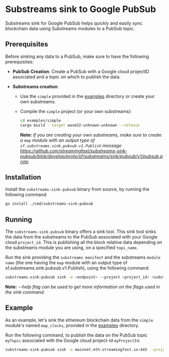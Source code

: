 # Substreams sink to Google PubSub

Substreams sink for Google PubSub helps quickly and easily sync blockchain data using Substreams modules to a PubSub topic.

## Prerequisites

Before sinking any data to a PubSub, make sure to have the following prerequisites:

- **PubSub Creation**:
  Create a PubSub with a Google cloud projectID associated and a topic on which to publish the data.

- **Substreams creation**:
  - Use the `simple` provided in the [examples](./examples) directory or create your own substreams.
  - Compile the `simple` project (or your own substreams):

      ```bash
      cd examples/simple
      cargo build --target wasm32-unknown-unknown --release
      ```
    **Note:** *If you are creating your own substreams, make sure to create a `map` module with an output type of `sf.substreams.sink.pubsub.v1.Publish` message https://github.com/streamingfast/substreams-sink-pubsub/blob/develop/proto/sf/substreams/sink/pubsub/v1/pubsub.proto*

## Installation

Install the `substreams-sink-pubsub` binary from source, by running the following command:

```bash
go install ./cmd/substreams-sink-pubsub
```

## Running 

The `substreams-sink-pubsub` binary offers a sink tool. This sink tool sinks the data from the substreams to the PubSub associated with your Google cloud `project_id`. 
This is publishing all the block relative data depending on the substreams module you are using, on a specified `topi_name`. 

Run the sink providing the `substreams manifest` and the substreams `module name` (the one having the `map` module with an output type of sf.substreams.sink.pubsub.v1.Publish),
using the following command:

```bash 
substreams-sink-pubsub sink -e <endpoint> --project <project_id> <substreams_manifest> <substreams_module_name> <topic_name> 
```

**Note:** *--help flag can be used to get more information on the flags used in the sink command.*

## Example

As an example, let's sink the ethereum blockchain data from the `simple` module's named `map_clocks`, provided in the [examples](./examples) directory.

Run the following command, to publish the data on the PubSub topic `myTopic` associated with the Google cloud project-id `myProjectId`:

```bash
substreams-sink-pubsub sink -e mainnet.eth.streamingfast.io:443 --project "1" ./examples/simple/substreams.yaml map_clocks "topic"
```




